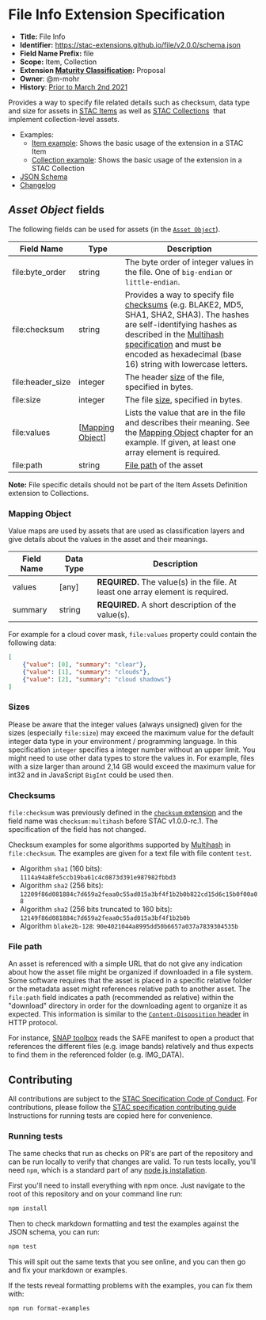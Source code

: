 # File Info Extension Specification

- **Title:** File Info
- **Identifier:** <https://stac-extensions.github.io/file/v2.0.0/schema.json>
- **Field Name Prefix:** file
- **Scope:** Item, Collection
- **Extension [Maturity Classification](https://github.com/radiantearth/stac-spec/tree/master/extensions/README.md#extension-maturity):** Proposal
- **Owner**: @m-mohr
- **History**: [Prior to March 2nd 2021](https://github.com/radiantearth/stac-spec/commits/4a841605ad83a16f45fcb88ed90117d6c77a7f04/extensions/file)

Provides a way to specify file related details such as checksum, data type and size for assets in
[STAC Items](https://github.com/radiantearth/stac-spec/blob/master/item-spec/item-spec.md) as well as [STAC Collections](https://github.com/radiantearth/stac-spec/blob/master/collection-spec/collection-spec.md) 
that implement collection-level assets.

- Examples:
  - [Item example](examples/item.json): Shows the basic usage of the extension in a STAC Item
  - [Collection example](examples/collection.json): Shows the basic usage of the extension in a STAC Collection
- [JSON Schema](json-schema/schema.json)
- [Changelog](./CHANGELOG.md)

## *Asset Object* fields

The following fields can be used for assets (in the [`Asset Object`](https://github.com/radiantearth/stac-spec/blob/master/item-spec/item-spec.md#asset-object)).

| Field Name           | Type                                    | Description                                                  |
| -------------------- | --------------------------------------- | ------------------------------------------------------------ |
| file:byte_order      | string                                  | The byte order of integer values in the file. One of `big-endian` or `little-endian`. |
| file:checksum        | string                                  | Provides a way to specify file [checksums](#checksums) (e.g. BLAKE2, MD5, SHA1, SHA2, SHA3). The hashes are self-identifying hashes as described in the [Multihash specification](https://github.com/multiformats/multihash) and must be encoded as hexadecimal (base 16) string with lowercase letters. |
| file:header_size     | integer                                 | The header [size](#sizes) of the file, specified in bytes.   |
| file:size            | integer                                 | The file [size](#sizes), specified in bytes.                 |
| file:values          | \[[Mapping Object](#mapping-object)\]   | Lists the value that are in the file and describes their meaning. See the [Mapping Object](#mapping-object) chapter for an example. If given, at least one array element is required. |
| file:path            | string                                  | [File path](#file-path) of the asset                 |

**Note:** File specific details should not be part of the Item Assets Definition extension to Collections.

### Mapping Object

Value maps are used by assets that are used as classification layers and give details about the values in the asset and their meanings.

| Field Name | Data Type | Description                                                  |
| ---------- | --------- | ------------------------------------------------------------ |
| values     | \[any]    | **REQUIRED.** The value(s) in the file. At least one array element is required. |
| summary    | string    | **REQUIRED.** A short description of the value(s).           |

 For example for a cloud cover mask, `file:values` property could contain the following data:

```json
[
	{"value": [0], "summary": "clear"},
	{"value": [1], "summary": "clouds"},
	{"value": [2], "summary": "cloud shadows"}
]
```

### Sizes

Please be aware that the integer values (always
unsigned) given for the sizes (especially `file:size`)
may exceed the maximum value for the default integer
data type in your environment / programming language.
In this specification `integer` specifies
a integer number without an upper limit. You might
need to use other data types to store the values in.
For example, files with a size larger than around 2,14
GB would exceed the maximum value for int32 and in
JavaScript `BigInt` could be used then.

### Checksums

`file:checksum` was previously defined in the
[`checksum` extension](https://github.com/radiantearth/stac-spec/tree/v1.0.0-beta.2/extensions/checksum/README.md)
and the field name was `checksum:multihash` before
STAC v1.0.0-rc.1. The specification of the field has
not changed.

Checksum examples for some algorithms supported by
[Multihash](https://github.com/multiformats/multihash)
in `file:checksum`. The examples are given for a text
file with file content `test`.

- Algorithm `sha1` (160 bits): `1114a94a8fe5ccb19ba61c4c0873d391e987982fbbd3`
- Algorithm `sha2` (256 bits): `12209f86d081884c7d659a2feaa0c55ad015a3bf4f1b2b0b822cd15d6c15b0f00a08`
- Algorithm `sha2` (256 bits truncated to 160 bits): `12149f86d081884c7d659a2feaa0c55ad015a3bf4f1b2b0b`
- Algorithm `blake2b-128`: `90e4021044a8995dd50b6657a037a7839304535b`

### File path

An asset is referenced with a simple URL that do not give any indication about how the asset file might be organized if downloaded in a file system.
Some software requires that the asset is placed in a specific relative folder or the metadata asset might references relative path to another asset.
The `file:path` field indicates a path (recommended as relative) within the "download" directory in order for the downloading agent to organize it as expected.
This information is similar to the [`Content-Disposition` header](https://www.w3.org/Protocols/rfc2616/rfc2616-sec19.html#sec19.5.1) in HTTP protocol.

For instance, [SNAP toolbox](https://step.esa.int/main/) reads the SAFE manifest to open a product that references the different files
(e.g. image bands) relatively and thus expects to find them in the referenced folder (e.g. IMG_DATA).

## Contributing

All contributions are subject to the
[STAC Specification Code of Conduct](https://github.com/radiantearth/stac-spec/blob/master/CODE_OF_CONDUCT.md).
For contributions, please follow the
[STAC specification contributing guide](https://github.com/radiantearth/stac-spec/blob/master/CONTRIBUTING.md) Instructions
for running tests are copied here for convenience.

### Running tests

The same checks that run as checks on PR's are part of the repository and can be run locally to verify that changes are valid. 
To run tests locally, you'll need `npm`, which is a standard part of any [node.js installation](https://nodejs.org/en/download/).

First you'll need to install everything with npm once. Just navigate to the root of this repository and on 
your command line run:
```bash
npm install
```

Then to check markdown formatting and test the examples against the JSON schema, you can run:
```bash
npm test
```

This will spit out the same texts that you see online, and you can then go and fix your markdown or examples.

If the tests reveal formatting problems with the examples, you can fix them with:
```bash
npm run format-examples
```
